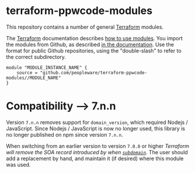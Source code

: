 # terraform-ppwcode-modules

This repository contains a number of general [Terraform] modules.

The [Terraform] documentation describes [how to use modules].
You import the modules from Github, as described [in the documentation][terraform module sources].
Use the format for public Github repositories, using the "double-slash" to refer to the correct
subdirectory.

    module "MODULE_INSTANCE_NAME" {
        source = "github.com/peopleware/terraform-ppwcode-modules//MODULE_NAME"
    }

# Compatibility --> 7.n.n

Version `7.n.n` removes support for `domain_version`, which required Nodejs / JavaScript. Since Nodejs / JavaScript
is now no longer used, this library is no longer published on npm since version `7.n.n`.

When switching from an earlier version to version `7.0.0` or higher _Terraform will remove the SOA record introduced by
when [`subdomain`](subdomain)_. The user should add a replacement by hand, and maintain it (if desired) where this
module was used.

[terraform]: https://peopleware.atlassian.net/wiki/x/CwAvBg
[how to use modules]: https://www.terraform.io/docs/modules/usage.html
[terraform module sources]: https://www.terraform.io/docs/modules/sources.html

